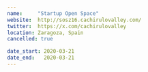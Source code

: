 ```yaml
---
name:     "Startup Open Space"
website:  http://sosz16.cachirulovalley.com/
twitter:  https://x.com/cachirulovalley
location: Zaragoza, Spain
cancelled: true

date_start: 2020-03-21
date_end:   2020-03-21
---
```

